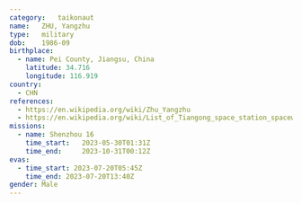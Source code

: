 ```yaml
---
category:	taikonaut
name:	ZHU, Yangzhu
type:	military
dob:	1986-09
birthplace:
  - name: Pei County, Jiangsu, China
    latitude: 34.716
    longitude: 116.919
country:
  - CHN
references:
  - https://en.wikipedia.org/wiki/Zhu_Yangzhu
  - https://en.wikipedia.org/wiki/List_of_Tiangong_space_station_spacewalks
missions:
  - name: Shenzhou 16
    time_start:   2023-05-30T01:31Z
	time_end:     2023-10-31T00:12Z
evas:
  - time_start: 2023-07-20T05:45Z
    time_end: 2023-07-20T13:40Z
gender:	Male
---
```


